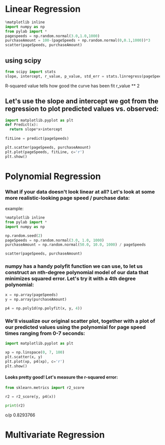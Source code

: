 # Linear Regression
``` python
%matplotlib inline
import numpy as np
from pylab import *
pagespeeds = np.random.normal(3.0,1.0,1000)
purchaseAmount = 100-(pageSpeeds + np.random.normal(0,0.1,1000))*3
scatter(pageSpeeds, purchaseAmount)
```
## using scipy
``` python
from scipy import stats
slope, intercept, r_value, p_value, std_err = stats.linregress(pageSpeeds, purchaseAmount)
```
R-squared value tells how good the curve has been fit
r_value ** 2

## Let's use the slope and intercept we got from the regression to plot predicted values vs. observed:
``` python
import matplotlib.pyplot as plt
def Predict(x):
  return slope*x+intercept
  
fitLine = predict(pageSpeeds)

plt.scatter(pageSpeeds, purchaseAmount)
plt.plot(pageSpeeds, fitLine, c='r')
plt.show()
```
# Polynomial Regression
### What if your data doesn't look linear at all? Let's look at some more realistic-looking page speed / purchase data:
example:
``` python
%matplotlib inline
from pylab import *
import numpy as np

np.random.seed(2)
pageSpeeds = np.random.normal(3.0, 1.0, 1000)
purchaseAmount = np.random.normal(50.0, 10.0, 1000) / pageSpeeds

scatter(pageSpeeds, purchaseAmount)
```
### numpy has a handy polyfit function we can use, to let us construct an nth-degree polynomial model of our data that minimizes squared error. Let's try it with a 4th degree polynomial:
``` python
x = np.array(pageSpeeds)
y = np.array(purchaseAmount)

p4 = np.poly1d(np.polyfit(x, y, 4))
```
### We'll visualize our original scatter plot, together with a plot of our predicted values using the polynomial for page speed times ranging from 0-7 seconds:
``` python
import matplotlib.pyplot as plt

xp = np.linspace(0, 7, 100)
plt.scatter(x, y)
plt.plot(xp, p4(xp), c='r')
plt.show()
```
#### Looks pretty good! Let's measure the r-squared error:
``` python
from sklearn.metrics import r2_score

r2 = r2_score(y, p4(x))

print(r2)
```
o/p 0.8293766

# Multivariate Regression
